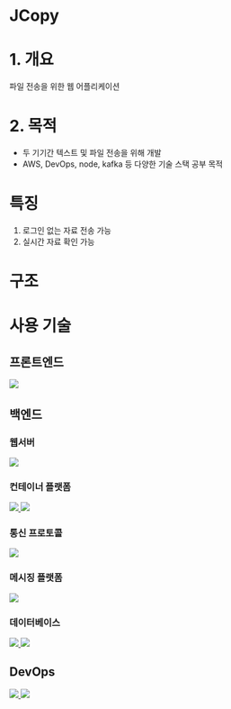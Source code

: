 # JCopy
# 1. 개요
파일 전송을 위한 웹 어플리케이션

# 2. 목적
* 두 기기간 텍스트 및 파일 전송을 위해 개발
* AWS, DevOps, node, kafka 등 다양한 기술 스택 공부 목적

# 특징
1. 로그인 없는 자료 전송 가능
2. 실시간 자료 확인 가능

# 구조


# 사용 기술
## 프론트엔드
<a href="https://ko.reactjs.org">
  <img src="https://img.shields.io/badge/React-61DAFB?style=flat&logo=React&logoColor=white"/>
</a>

## 백엔드
### 웹서버
<a href="https://nodejs.org/en/">
  <img src="https://img.shields.io/badge/Node-339933?style=flat&logo=Node.js&logoColor=white"/>
</a>

### 컨테이너 플랫폼
<a href="https://www.docker.com">
  <img src="https://img.shields.io/badge/Docker-2496ED?style=flat&logo=Docker&logoColor=white"/>
</a>
<a href="https://kubernetes.io">
  <img src="https://img.shields.io/badge/Kubernetes-326CE5?style=flat&logo=Kubernetes&logoColor=white"/>
</a>

### 통신 프로토콜
<a href="https://grpc.io">
 <img src="https://img.shields.io/badge/gRPC-54A4AE?style=flat&logoColor=white">
</a>


### 메시징 플랫폼
<a href="https://kafka.apache.org">
 <img src="https://img.shields.io/badge/Kafka-231F20?style=flat&logo=Apache Kafka&logoColor=white">
</a>

### 데이터베이스
<a href="https://www.mongodb.com">
 <img src="https://img.shields.io/badge/MongoDB-47A248?style=flat&logo=MongoDB&logoColor=white">
</a>
<a href="https://redis.io">
 <img src="https://img.shields.io/badge/Redis-DC382D?style=flat&logo=Redis&logoColor=white">
</a>


## DevOps
<a href="https://docs.github.com/ko/actions">
  <img src="https://img.shields.io/badge/GitHub Actions-2088FF?style=flat&logo=GitHub Actions&logoColor=white"/>
</a>
<a href="https://aws.amazon.com/ko/">
 <img src="https://img.shields.io/badge/CodeDeploy-FF9900?style=flat&logo=Amazon AWS&logoColor=white">
</a>
